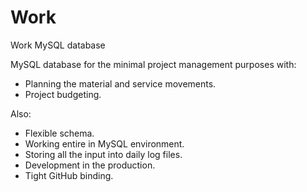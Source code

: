 # Work
Work MySQL database

MySQL database for the minimal project management purposes with:

- Planning the material and service movements.
- Project budgeting.

Also:

- Flexible schema.
- Working entire in MySQL environment.
- Storing all the input into daily log files.
- Development in the production.
- Tight GitHub binding.

